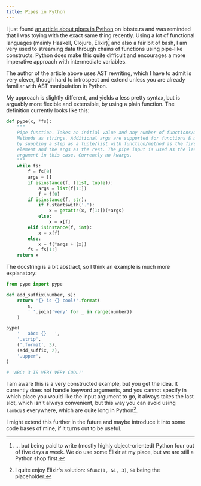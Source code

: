```yaml
---
title: Pipes in Python
---
```


I just found [an article about pipes in Python][src] on lobste.rs and was
reminded that I was toying with the exact same thing recently. Using a lot of
functional languages (mainly Haskell, Clojure, Elixir)[^money] and also a fair
bit of bash, I am very used to streaming data through chains of functions using
pipe-like constructs. Python does make this quite difficult and encourages a
more imperative approach with intermediate variables.

[^money]: ... but being paid to write (mostly highly object-oriented) Python
    four out of five days a week. We do use some Elixir at my place, but we are
    still a Python shop first.

[src]: https://hackernoon.com/adding-a-pipe-operator-to-python-19a3aa295642

The author of the article above uses AST rewriting, which I have to admit is
very clever, though hard to introspect and extend unless you are already
familiar with AST manipulation in Python.

My approach is slightly different, and yields a less pretty syntax, but is
arguably more flexible and extensible, by using a plain function. The definition
currently looks like this:

```python
def pype(x, *fs):
    """
    Pipe function. Takes an initial value and any number of functions/methods.
    Methods as strings. Additional args are supported for functions & methods
    by suppling a step as a tuple/list with function/method as the first
    element and the args as the rest. The pipe input is used as the last
    argument in this case. Currently no kwargs.
    """
    while fs:
        f = fs[0]
        args = []
        if isinstance(f, (list, tuple)):
            args = list(f[1:])
            f = f[0]
        if isinstance(f, str):
            if f.startswith('.'):
                x = getattr(x, f[1:])(*args)
            else:
                x = x[f]
        elif isinstance(f, int):
            x = x[f]
        else:
            x = f(*args + [x])
        fs = fs[1:]
    return x
```

The docstring is a bit abstract, so I think an example is much more explanatory:

```python
from pype import pype

def add_suffix(number, s):
    return '{} is {} cool!'.format(
        s,
        ' '.join('very' for _ in range(number))
    )

pype(
    '   abc: {}   ',
    '.strip',
    ('.format', 3),
    (add_suffix, 2),
    '.upper',
)

# 'ABC: 3 IS VERY VERY COOL!'
```

I am aware this is a very constructed example, but you get the idea. It
currently does not handle keyword arguments, and you cannot specify in which
place you would like the input argument to go, it always takes the last slot,
which isn't always convenient, but this way you can avoid using `lambda`s
everywhere, which are quite long in Python[^elixir].

[^elixir]: I quite enjoy Elixir's solution: `&func(1, &1, 3)`, `&1` being the
    placeholder.

I might extend this further in the future and maybe introduce it into some code
bases of mine, if it turns out to be useful.

